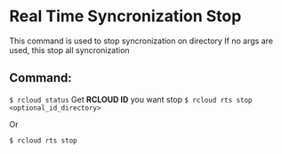 # Real Time Syncronization Stop
This command is used to stop syncronization on directory
If no args are used, this stop all syncronization

## Command:
`$ rcloud status` Get **RCLOUD ID** you want stop
`$ rcloud rts stop <optional_id_directory>`

Or

`$ rcloud rts stop`